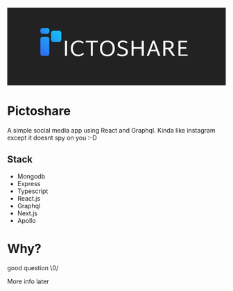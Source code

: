 ![logo](https://github.com/JDOG787/Pictoshare/blob/master/web/public/images/pictoshare-logo-dark.png?raw=true)

# Pictoshare
A simple social media app using React and Graphql. Kinda like instagram except it doesnt spy on you :-D

## Stack 
- Mongodb
- Express
- Typescript
- React.js
- Graphql
- Next.js
- Apollo

# Why?

good question \0/


More info later
